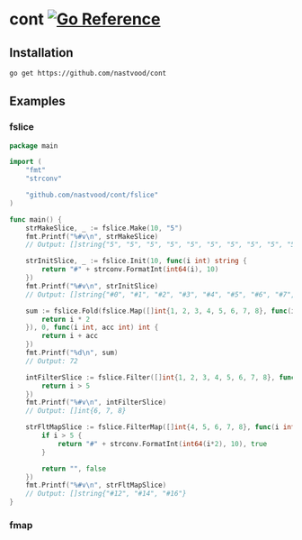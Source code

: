 # cont [![Go Reference](https://godoc.org/github.com/nastvood/cont/assets/badge.svg)](https://pkg.go.dev/github.com/nastvood/cont)

## Installation

```bash
go get https://github.com/nastvood/cont
```

## Examples

### fslice

```go
package main

import (
	"fmt"
	"strconv"

	"github.com/nastvood/cont/fslice"
)

func main() {
	strMakeSlice, _ := fslice.Make(10, "5")
	fmt.Printf("%#v\n", strMakeSlice)
	// Output: []string{"5", "5", "5", "5", "5", "5", "5", "5", "5", "5"}

	strInitSlice, _ := fslice.Init(10, func(i int) string {
		return "#" + strconv.FormatInt(int64(i), 10)
	})
	fmt.Printf("%#v\n", strInitSlice)
	// Output: []string{"#0", "#1", "#2", "#3", "#4", "#5", "#6", "#7", "#8", "#9"}

	sum := fslice.Fold(fslice.Map([]int{1, 2, 3, 4, 5, 6, 7, 8}, func(i int) int {
		return i * 2
	}), 0, func(i int, acc int) int {
		return i + acc
	})
	fmt.Printf("%d\n", sum)
	// Output: 72

	intFilterSlice := fslice.Filter([]int{1, 2, 3, 4, 5, 6, 7, 8}, func(i int) bool {
		return i > 5
	})
	fmt.Printf("%#v\n", intFilterSlice)
	// Output: []int{6, 7, 8}

	strFltMapSlice := fslice.FilterMap([]int{4, 5, 6, 7, 8}, func(i int) (string, bool) {
		if i > 5 {
			return "#" + strconv.FormatInt(int64(i*2), 10), true
		}

		return "", false
	})
	fmt.Printf("%#v\n", strFltMapSlice)
	// Output: []string{"#12", "#14", "#16"}
}
```

### fmap